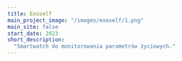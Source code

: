 ```yaml
---
title: Exoself
main_project_image: "/images/exoself/1.png"
main_site: false
start_date: 2023
short_description:
  "Smartwatch do monitorowania parametrów życiowych."
---
```


